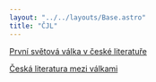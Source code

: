 ```yaml
---
layout: "../../layouts/Base.astro"
title: "ČJL"
---
```


[První světová válka v české literatuře](/cjl/prvni-svetova-valka)

[Česká literatura mezi válkami](/cjl/mezi-valkami)
